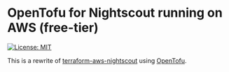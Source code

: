 # OpenTofu for Nightscout running on AWS (free-tier)
[![License: MIT](https://img.shields.io/badge/License-MIT-brightgreen.svg)](./LICENSE)

This is a rewrite of [terraform-aws-nightscout](https://github.com/dgrebb/terraform-aws-nightscout) using [OpenTofu](https://opentofu.org).